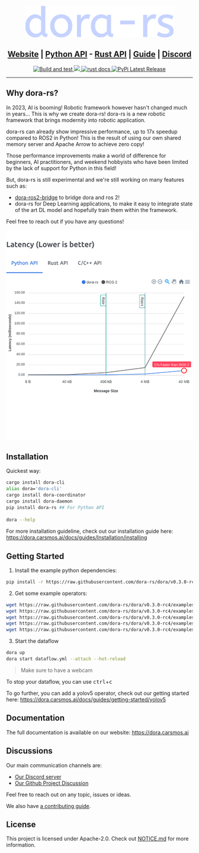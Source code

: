 <p align="center">
    <img src="./docs/src/logo.svg" width="400">
</p>

<h2 align="center">
  <a href="https://dora.carsmos.ai">Website</a>
  |
  <a href="https://dora.carsmos.ai/docs/api/python-api">Python API</a>
  -
  <a href="https://docs.rs/dora-node-api/latest/dora_node_api/">Rust API</a>
  |
  <a href="https://dora.carsmos.ai/docs/guides/">Guide</a>
  |
  <a href="https://discord.gg/6eMGGutkfE">Discord</a>
</h2>

<div align="center">
  <a href="https://github.com/dora-rs/dora/actions">
    <img src="https://github.com/dora-rs/dora/workflows/CI/badge.svg" alt="Build and test"/>
  </a>
  <a href="https://crates.io/crates/dora-rs">
    <img src="https://img.shields.io/crates/v/dora_node_api.svg"/>
  </a>
  <a href="https://docs.rs/dora-node-api/latest/dora_node_api/">
    <img src="https://docs.rs/dora-node-api/badge.svg" alt="rust docs"/>
  </a>
  <a href="https://pypi.org/project/dora-rs/">
    <img src="https://img.shields.io/pypi/v/dora-rs.svg" alt="PyPi Latest Release"/>
  </a>
</div>

---

## Why dora-rs?

In 2023, AI is booming! Robotic framework however hasn't changed much in years... This is why we create dora-rs! dora-rs is a new robotic framework that brings modernity into robotic application.

dora-rs can already show impressive performance, up to 17x speedup compared to ROS2 in Python! This is the result of using our own shared memory server and Apache Arrow to achieve zero copy!

Those performance improvements make a world of difference for beginners, AI practitioners, and weekend hobbyists who have been limited by the lack of support for Python in this field!

But, dora-rs is still experimental and we're still working on many features such as:

- [dora-ros2-bridge](https://github.com/dora-rs/dora-ros2-bridge) to bridge dora and ros 2!
- dora-rs for Deep Learning applications, to make it easy to integrate state of the art DL model and hopefully train them within the framework.

Feel free to reach out if you have any questions!

<p align="center">
    <img src="./docs/src/latency.png" width="600">
    
</p>

## Installation

Quickest way:

```bash
cargo install dora-cli
alias dora='dora-cli'
cargo install dora-coordinator
cargo install dora-daemon
pip install dora-rs ## For Python API

dora --help
```

For more installation guideline, check out our installation guide here: https://dora.carsmos.ai/docs/guides/Installation/installing

## Getting Started

1. Install the example python dependencies:

```bash
pip install -r https://raw.githubusercontent.com/dora-rs/dora/v0.3.0-rc4/examples/python-operator-dataflow/requirements.txt
```

2. Get some example operators:

```bash
wget https://raw.githubusercontent.com/dora-rs/dora/v0.3.0-rc4/examples/python-operator-dataflow/webcam.py
wget https://raw.githubusercontent.com/dora-rs/dora/v0.3.0-rc4/examples/python-operator-dataflow/plot.py
wget https://raw.githubusercontent.com/dora-rs/dora/v0.3.0-rc4/examples/python-operator-dataflow/utils.py
wget https://raw.githubusercontent.com/dora-rs/dora/v0.3.0-rc4/examples/python-operator-dataflow/object_detection.py
wget https://raw.githubusercontent.com/dora-rs/dora/v0.3.0-rc4/examples/python-operator-dataflow/dataflow.yml
```

3. Start the dataflow

```bash
dora up
dora start dataflow.yml --attach --hot-reload
```

> Make sure to have a webcam

To stop your dataflow, you can use <kbd>ctrl</kbd>+<kbd>c</kbd>

To go further, you can add a yolov5 operator, check out our getting started here: https://dora.carsmos.ai/docs/guides/getting-started/yolov5

## Documentation

The full documentation is available on our website: https://dora.carsmos.ai

## Discussions

Our main communication channels are:

- [Our Discord server](https://discord.gg/6eMGGutkfE)
- [Our Github Project Discussion](https://github.com/orgs/dora-rs/discussions)

Feel free to reach out on any topic, issues or ideas.

We also have [a contributing guide](CONTRIBUTING.md).

## License

This project is licensed under Apache-2.0. Check out [NOTICE.md](NOTICE.md) for more information.
